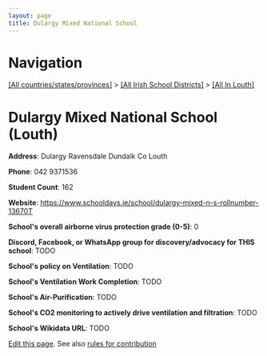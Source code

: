 ```yaml
---
layout: page
title: Dulargy Mixed National School
---
```

# Navigation

[[All countries/states/provinces]](../../..) > [[All Irish School Districts]](../..) > [[All In Louth]](..)

# Dulargy Mixed National School (Louth)

**Address**: Dulargy Ravensdale Dundalk Co Louth

**Phone**: 042 9371536

**Student Count**: 162

**Website**: <https://www.schooldays.ie/school/dulargy-mixed-n-s-rollnumber-13670T>

**School's overall airborne virus protection grade (0-5)**: 0

**Discord, Facebook, or WhatsApp group for discovery/advocacy for THIS school**: TODO

**School's policy on Ventilation**: TODO

**School's Ventilation Work Completion**: TODO

**School's Air-Purification**: TODO

**School's CO2 monitoring to actively drive ventilation and filtration**: TODO

**School's Wikidata URL**: TODO


[Edit this page](https://github.com/ventilate-schools/Ireland/edit/main/./Louth/Dulargy_Mixed_National_School.md). See also [rules for contribution](../../../contribution-rules/)